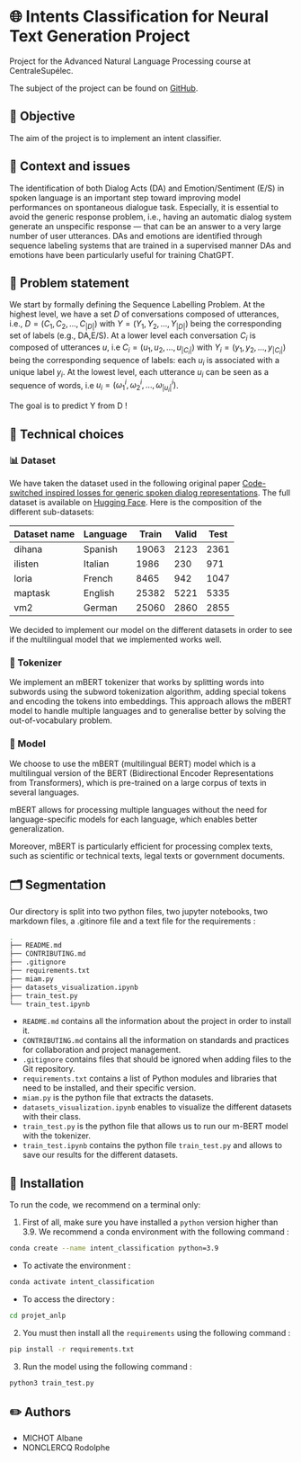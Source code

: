 # :globe_with_meridians: Intents Classification for Neural Text Generation Project
Project for the Advanced Natural Language Processing course at CentraleSupélec.

The subject of the project can be found on [GitHub](https://github.com/PierreColombo/NLP_CS/blob/main/project/project_3_intent.md).

## 🎯 Objective
The aim of the project is to implement an intent classifier.

## 📌 Context and issues
The identification of both Dialog Acts (DA) and Emotion/Sentiment (E/S) in spoken language is an important step toward improving model performances on spontaneous dialogue task. Especially, it is essential to avoid the generic response problem, i.e., having an automatic dialog system generate an unspecific response — that can be an answer to a very large number of user utterances. DAs and emotions are identified through sequence labeling systems that are trained in a supervised manner DAs and emotions have been particularly useful for training ChatGPT.

## :page_facing_up: Problem statement
We start by formally defining the Sequence Labelling Problem. At the highest level, we have a set $D$ of conversations composed of utterances, i.e., $D = (C_1,C_2,\dots,C_{|D|})$ with $Y= (Y_1,Y_2,\dots,Y_{|D|})$ being the corresponding set of labels (e.g., DA,E/S). At a lower level each conversation $C_i$ is composed of utterances $u$, i.e $C_i= (u_1,u_2,\dots,u_{|C_i|})$ with $Y_i = (y_1, y_2, \dots, y_{|C_i|})$ being the corresponding sequence of labels: each $u_i$ is associated with a unique label $y_i$. At the lowest level, each utterance $u_i$ can be seen as a sequence of words, i.e $u_i = (\omega^i_1, \omega^i_2, \dots, \omega^i_{|u_i|})$.

The goal is to predict Y from D !

## 🤔 Technical choices
### 📊 Dataset
We have taken the dataset used in the following original paper [Code-switched inspired losses for generic spoken dialog representations](https://arxiv.org/pdf/2108.12465.pdf). The full dataset is available on [Hugging Face](https://huggingface.co/datasets/miam).
Here is the composition of the different sub-datasets:

| Dataset name          | Language                                             | Train                    | Valid                    | Test                    |
|--------------------------|----------------------------------------------------|--------------------------|--------------------------|-------------------------|
| dihana                   | Spanish                                           | 19063                    | 2123                     |2361                     |     
| ilisten                  | Italian                                             | 1986                     | 230                      |971                      |    
| loria                    | French                                           | 8465                     | 942                      |1047                     |    
| maptask                  | English                                            | 25382                    | 5221                     |5335           |             
| vm2                      | German                                           | 25060                    | 2860                     |2855   |         

We decided to implement our model on the different datasets in order to see if the multilingual model that we implemented works well.

### 🔡 Tokenizer 
We implement an mBERT tokenizer that works by splitting words into subwords using the subword tokenization algorithm, adding special tokens and encoding the tokens into embeddings. This approach allows the mBERT model to handle multiple languages and to generalise better by solving the out-of-vocabulary problem.

### 🤖 Model
We choose to use the mBERT (multilingual BERT) model which is a multilingual version of the BERT (Bidirectional Encoder Representations from Transformers), which is pre-trained on a large corpus of texts in several languages.

mBERT allows for processing multiple languages without the need for language-specific models for each language, which enables better generalization.

Moreover, mBERT is particularly efficient for processing complex texts, such as scientific or technical texts, legal texts or government documents.

## :card_index_dividers: Segmentation
Our directory is split into two python files, two jupyter notebooks, two markdown files, a .gitinore file and a text file for the requirements :

```bash 
.
├── README.md
├── CONTRIBUTING.md
├── .gitignore
├── requirements.txt 
├── miam.py
├── datasets_visualization.ipynb
├── train_test.py
└── train_test.ipynb

```

- ``README.md`` contains all the information about the project in order to install it.
- ``CONTRIBUTING.md`` contains all the information on standards and practices for collaboration and project management.
- ``.gitignore`` contains files that should be ignored when adding files to the Git repository.
- ``requirements.txt`` contains a list of Python modules and libraries that need to be installed, and their specific version.
- ``miam.py`` is the python file that extracts the datasets.
- ``datasets_visualization.ipynb`` enables to visualize the different datasets with their class.
- ``train_test.py`` is the python file that allows us to run our m-BERT model with the tokenizer.
- ``train_test.ipynb`` contains the python file ``train_test.py`` and allows to save our results for the different datasets.

## :wrench: Installation
To run the code, we recommend on a terminal only:

1. First of all, make sure you have installed a `python` version higher than 3.9. We recommend a conda environment with the following command :
```bash
conda create --name intent_classification python=3.9
```
- To activate the environment :
```bash
conda activate intent_classification
```
- To access the directory : 
```bash
cd projet_anlp
```

2. You must then install all the `requirements` using the following command :
```bash
pip install -r requirements.txt
```

3. Run the model using the following command :
```bash
python3 train_test.py
```

## :pencil2: Authors
- MICHOT Albane
- NONCLERCQ Rodolphe



